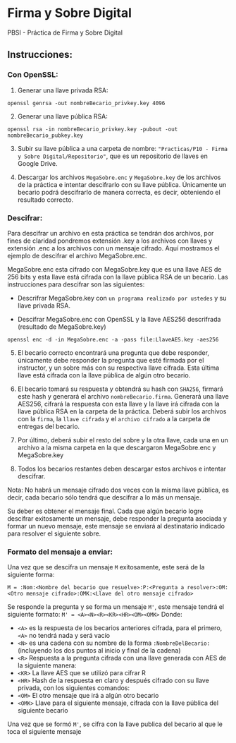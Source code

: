 # Firma y Sobre Digital
PBSI - Práctica de Firma y Sobre Digital

## Instrucciones:
  ### Con OpenSSL:
  1. Generar una llave privada RSA:
  ```console
  openssl genrsa -out nombreBecario_privkey.key 4096
  ```
  2.  Generar una llave pública RSA:
  ```console
  openssl rsa -in nombreBecario_privkey.key -pubout -out nombreBecario_pubkey.key
  ```
  3. Subir su llave pública a una carpeta de nombre:
  `"Practicas/P10 - Firma y Sobre Digital/Repositorio"`,
  que es un repositorio de llaves en Google Drive.
  
  4. Descargar los archivos `MegaSobre.enc` y `MegaSobre.key` de los archivos de la práctica e intentar descifrarlo con su llave pública. Únicamente un becario podrá descifrarlo de manera correcta, es decir, obteniendo el resultado correcto.
  
  ### Descifrar:
  Para descifrar un archivo en esta práctica se tendrán dos archivos, por fines de claridad pondremos extensión .key a los archivos con llaves y extensión .enc a los archivos con un mensaje cifrado. Aquí mostramos el ejemplo de descifrar el archivo MegaSobre.enc.
  
  MegaSobre.enc esta cifrado con MegaSobre.key que es una llave AES de 256 bits y esta llave está cifrada con la llave pública RSA de un becario. Las instrucciones para descifrar son las siguientes:
  
  + Descrifrar MegaSobre.key con `un programa realizado por ustedes` y su llave privada RSA.

  + Descifrar MegaSobre.enc con  OpenSSL y la llave AES256 descrifrada (resultado de MegaSobre.key)
  ```console
  openssl enc -d -in MegaSobre.enc -a -pass file:LlaveAES.key -aes256
  ```
  5. El becario correcto encontrará una pregunta que debe responder, únicamente debe responder la pregunta que esté firmada por el instructor, y un sobre más con su respectiva llave cifrada. Esta última llave está cifrada con la llave pública de algún otro becario.
  
  6. El becario tomará su respuesta y obtendrá su hash con `SHA256`, firmará este hash y generará el archivo `nombreBecario.firma`. Generará una llave AES256, cifrará la respuesta con esta llave y la llave irá cifrada con la llave pública RSA en la carpeta de la práctica. Deberá subir los archivos con la `firma`, la `llave cifrada` y el `archivo cifrado` a la carpeta de entregas del becario.
  
  7. Por último, deberá subir el resto del sobre y la otra llave, cada una en un archivo a la misma carpeta en la que descargaron MegaSobre.enc y MegaSobre.key
  
  8. Todos los becarios restantes deben descargar estos archivos e intentar descifrar.
  
  Nota: No habrá un mensaje cifrado dos veces con la misma llave pública, es decir, cada becario sólo tendrá que descifrar a lo más un mensaje.
  
  Su deber es obtener el mensaje final. Cada que algún becario logre descifrar exitosamente un mensaje, debe responder la pregunta asociada y formar un nuevo mensaje, este mensaje se enviará al destinatario indicado para resolver el siguiente sobre.
  
  ### Formato del mensaje a enviar:
  
  Una vez que se descifra un mensaje `M` exitosamente, este será de la siguiente forma:
  
  `M = :Nom:<Nombre del becario que resuelve>:P:<Pregunta a resolver>:OM:<Otro mensaje cifrado>:OMK:<Llave del otro mensaje cifrado>`
  
  Se responde la pregunta y se forma un mensaje `M'`, este mensaje tendrá el siguiente formato:
  `M' = <A><N><R><KR><HR><OM><OMK>`
  Donde:
  + `<A>` es la respuesta de los becarios anteriores cifrada, para el primero, `<A>` no tendrá nada y será vacío
  + `<N>` es una cadena con su nombre de la forma `:NombreDelBecario:` (incluyendo los dos puntos al inicio y final de la cadena)
  + `<R>` Respuesta a la pregunta cifrada con una llave generada con AES de la siguiente manera:
  + `<KR>` La llave AES que se utilizó  para cifrar R
  + `<HR>` Hash de la respuesta en claro y después cifrado con su llave privada, con los siguientes comandos:
  + `<OM>` El otro mensaje que irá a algún otro becario
  + `<OMK>` Llave para el siguiente mensaje, cifrada con la llave pública del siguiente becario
  
  Una vez que se formó  `M'`, se cifra con la llave publica del becario al que le toca el siguiente mensaje
  

